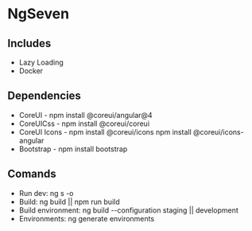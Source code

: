 # NgSeven

## Includes
- Lazy Loading
- Docker

## Dependencies
- CoreUI - npm install @coreui/angular@4
- CoreUICss - npm install @coreui/coreui
- CoreUI Icons - npm install @coreui/icons
                 npm install @coreui/icons-angular
- Bootstrap - npm install bootstrap

## Comands
- Run dev: ng s -o
- Build: ng build || npm run build
- Build environment: ng build --configuration staging || development 
- Environments: ng generate environments